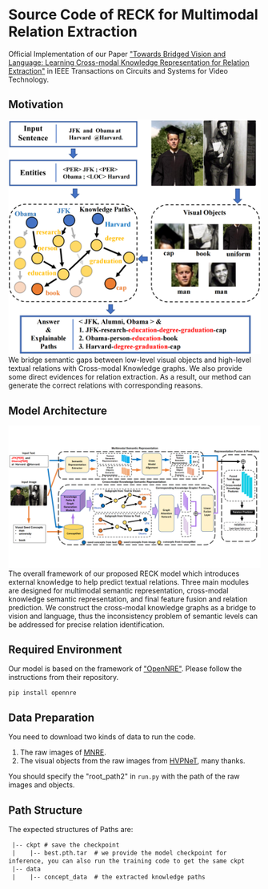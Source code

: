 # Source Code of RECK for Multimodal Relation Extraction
Official Implementation of our Paper ["Towards Bridged Vision and Language: Learning Cross-modal Knowledge Representation for Relation Extraction"](https://ieeexplore.ieee.org/abstract/document/10147282) in IEEE Transactions on Circuits and Systems for Video Technology.

## Motivation
![intro](img/intro.png)
We bridge semantic gaps between low-level visual objects and high-level textual relations with Cross-modal Knowledge graphs. We also provide some direct evidences for relation extraction. As a result, our method can generate the correct relations with corresponding reasons.

## Model Architecture
![model](img/model.png)
The overall framework of our proposed RECK model which introduces external knowledge to help predict textual relations. Three main modules are designed for multimodal semantic representation, cross-modal knowledge semantic representation, and final feature fusion and relation prediction. We construct the cross-modal knowledge graphs as a bridge to vision and language, thus the inconsistency problem of semantic levels can be addressed for precise relation identification.

## Required Environment

Our model is based on the framework of ["OpenNRE"](https://github.com/thunlp/OpenNRE). Please follow the instructions from their repository.
```
pip install opennre
```

## Data Preparation

You need to download two kinds of data to run the code.

1. The raw images of [MNRE](https://github.com/thecharm/MNRE).
2. The visual objects from the raw images from [HVPNeT](https://github.com/zjunlp/HVPNeT), many thanks.

You should specify the "root_path2" in ``run.py`` with the path of the raw images and objects.

## Path Structure
The expected structures of Paths are:

```
 |-- ckpt # save the checkpoint
 |    |-- best.pth.tar  # we provide the model checkpoint for inference, you can also run the training code to get the same ckpt
 |-- data
 |    |-- concept_data  # the extracted knowledge paths

